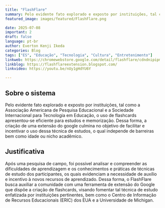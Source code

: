 ```yaml
---
title: "FlashFlare"
summary: Pelo evidente fato explorado e exposto por instituições, tal como a Associação Americana de Pesquisa Educacional e a Sociedade Internacional para Tecnologia em Educação, o uso de flashcards apresentou-se eficiente para estudos e memorização
featured_image: images/featured/FlashFlare.png

date: 2025-07-08
important: 2
draft: false
language: pt-br
author: Everton Kenji Ikeda
categories: Blog
tags: ["ES", "Educação", "Tecnologia", "Cultura", "Entretenimento"] 
linkweb: https://chromewebstore.google.com/detail/flashflare/cdndnipipmkfljhkaoaekgpklglmiajl?hl=pt-BR
linkblog: https://flashflareextension.blogspot.com/
linkvideo: https://youtu.be/nUy1gHdYU6Y

---
```


## Sobre o sistema

Pelo evidente fato explorado e exposto por instituições, tal como a Associação Americana de Pesquisa Educacional e a Sociedade Internacional para Tecnologia em Educação, o uso de flashcards apresentou-se eficiente para estudos e memorização. Dessa forma, a criação de uma extensão do google culmina no objetivo de facilitar e incentivar o uso dessa técnica de estudos, o qual independe de barreiras bem como idade ou nicho acadêmico.


## Justificativa

Após uma pesquisa de campo, foi possível analisar e compreender as dificuldades de aprendizagem e os conhecimentos e práticas de técnicas de estudo dos participantes, os quais evidenciam a necessidade de auxílio e incentivo à novos recursos de aprendizado.
Dessa forma, o FlashFlare busca auxiliar a comunidade com uma ferramenta de extensão do Google que dispõe a criação de flashcards,  visando fomentar tal técnica de estudo enfatizada por instituições pertinentes, bem como o Centro de Informação de Recursos Educacionais (ERIC) dos EUA e a Universidade de Michigan.
